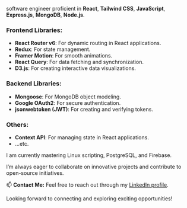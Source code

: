   software engineer proficient in **React**, **Tailwind CSS**, **JavaScript**, **Express.js**, **MongoDB**, **Node.js**.


### Frontend Libraries:
- **React Router v6**: For dynamic routing in React applications.
- **Redux**: For state management.
- **Framer Motion**: For smooth animations.
- **React Query**: For data fetching and synchronization.
- **D3.js**: For creating interactive data visualizations.

### Backend Libraries:
- **Mongoose**: For MongoDB object modeling.
- **Google OAuth2**: For secure authentication.
- **jsonwebtoken (JWT)**: For creating and verifying tokens.


### Others:
- **Context API**: For managing state in React applications. 
-   ...etc.
  
I am currently mastering Linux scripting, PostgreSQL, and Firebase.

I’m always eager to collaborate on innovative projects and contribute to open-source initiatives. 

📫 **Contact Me:** Feel free to reach out through my [LinkedIn profile](https://www.linkedin.com/in/brian-kipkoech-71b5b9248).

Looking forward to connecting and exploring exciting opportunities!

